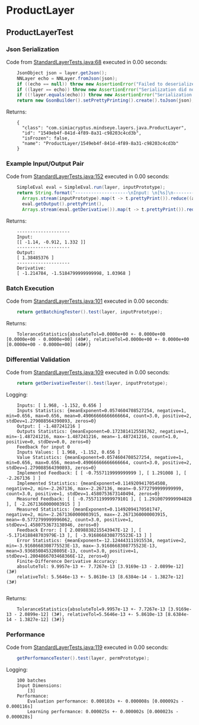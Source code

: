 # ProductLayer
## ProductLayerTest
### Json Serialization
Code from [StandardLayerTests.java:68](../../../../../../../src/main/java/com/simiacryptus/mindseye/test/StandardLayerTests.java#L68) executed in 0.00 seconds: 
```java
    JsonObject json = layer.getJson();
    NNLayer echo = NNLayer.fromJson(json);
    if ((echo == null)) throw new AssertionError("Failed to deserialize");
    if ((layer == echo)) throw new AssertionError("Serialization did not copy");
    if ((!layer.equals(echo))) throw new AssertionError("Serialization not equal");
    return new GsonBuilder().setPrettyPrinting().create().toJson(json);
```

Returns: 

```
    {
      "class": "com.simiacryptus.mindseye.layers.java.ProductLayer",
      "id": "1549eb4f-841d-4f89-8a31-c98203c4cd3b",
      "isFrozen": false,
      "name": "ProductLayer/1549eb4f-841d-4f89-8a31-c98203c4cd3b"
    }
```



### Example Input/Output Pair
Code from [StandardLayerTests.java:152](../../../../../../../src/main/java/com/simiacryptus/mindseye/test/StandardLayerTests.java#L152) executed in 0.00 seconds: 
```java
    SimpleEval eval = SimpleEval.run(layer, inputPrototype);
    return String.format("--------------------\nInput: \n[%s]\n--------------------\nOutput: \n%s\n--------------------\nDerivative: \n%s",
      Arrays.stream(inputPrototype).map(t -> t.prettyPrint()).reduce((a, b) -> a + ",\n" + b).get(),
      eval.getOutput().prettyPrint(),
      Arrays.stream(eval.getDerivative()).map(t -> t.prettyPrint()).reduce((a, b) -> a + ",\n" + b).get());
```

Returns: 

```
    --------------------
    Input: 
    [[ -1.14, -0.912, 1.332 ]]
    --------------------
    Output: 
    [ 1.38485376 ]
    --------------------
    Derivative: 
    [ -1.214784, -1.5184799999999998, 1.03968 ]
```



### Batch Execution
Code from [StandardLayerTests.java:101](../../../../../../../src/main/java/com/simiacryptus/mindseye/test/StandardLayerTests.java#L101) executed in 0.00 seconds: 
```java
    return getBatchingTester().test(layer, inputPrototype);
```

Returns: 

```
    ToleranceStatistics{absoluteTol=0.0000e+00 +- 0.0000e+00 [0.0000e+00 - 0.0000e+00] (40#), relativeTol=0.0000e+00 +- 0.0000e+00 [0.0000e+00 - 0.0000e+00] (40#)}
```



### Differential Validation
Code from [StandardLayerTests.java:109](../../../../../../../src/main/java/com/simiacryptus/mindseye/test/StandardLayerTests.java#L109) executed in 0.00 seconds: 
```java
    return getDerivativeTester().test(layer, inputPrototype);
```
Logging: 
```
    Inputs: [ 1.968, -1.152, 0.656 ]
    Inputs Statistics: {meanExponent=0.0574604708527254, negative=1, min=0.656, max=0.656, mean=0.49066666666666664, count=3.0, positive=2, stdDev=1.279088564390893, zeros=0}
    Output: [ -1.487241216 ]
    Outputs Statistics: {meanExponent=0.1723814125581762, negative=1, min=-1.487241216, max=-1.487241216, mean=-1.487241216, count=1.0, positive=0, stdDev=0.0, zeros=0}
    Feedback for input 0
    Inputs Values: [ 1.968, -1.152, 0.656 ]
    Value Statistics: {meanExponent=0.0574604708527254, negative=1, min=0.656, max=0.656, mean=0.49066666666666664, count=3.0, positive=2, stdDev=1.279088564390893, zeros=0}
    Implemented Feedback: [ [ -0.7557119999999999 ], [ 1.291008 ], [ -2.267136 ] ]
    Implemented Statistics: {meanExponent=0.1149209417054508, negative=2, min=-2.267136, max=-2.267136, mean=-0.5772799999999999, count=3.0, positive=1, stdDev=1.4580753673140494, zeros=0}
    Measured Feedback: [ [ -0.7557119999979101 ], [ 1.2910079999994828 ], [ -2.2671360000003915 ] ]
    Measured Statistics: {meanExponent=0.11492094170501747, negative=2, min=-2.2671360000003915, max=-2.2671360000003915, mean=-0.5772799999996062, count=3.0, positive=1, stdDev=1.4580753673138946, zeros=0}
    Feedback Error: [ [ 2.0898838215543947E-12 ], [ -5.171418848703979E-13 ], [ -3.9168668308775523E-13 ] ]
    Error Statistics: {meanExponent=-12.124443111915534, negative=2, min=-3.9168668308775523E-13, max=-3.9168668308775523E-13, mean=3.936850845320805E-13, count=3.0, positive=1, stdDev=1.2004866703468366E-12, zeros=0}
    Finite-Difference Derivative Accuracy:
    absoluteTol: 9.9957e-13 +- 7.7267e-13 [3.9169e-13 - 2.0899e-12] (3#)
    relativeTol: 5.5646e-13 +- 5.8610e-13 [8.6384e-14 - 1.3827e-12] (3#)
    
```

Returns: 

```
    ToleranceStatistics{absoluteTol=9.9957e-13 +- 7.7267e-13 [3.9169e-13 - 2.0899e-12] (3#), relativeTol=5.5646e-13 +- 5.8610e-13 [8.6384e-14 - 1.3827e-12] (3#)}
```



### Performance
Code from [StandardLayerTests.java:119](../../../../../../../src/main/java/com/simiacryptus/mindseye/test/StandardLayerTests.java#L119) executed in 0.00 seconds: 
```java
    getPerformanceTester().test(layer, permPrototype);
```
Logging: 
```
    100 batches
    Input Dimensions:
    	[3]
    Performance:
    	Evaluation performance: 0.000103s +- 0.000008s [0.000092s - 0.000116s]
    	Learning performance: 0.000025s +- 0.000002s [0.000023s - 0.000028s]
    
```

